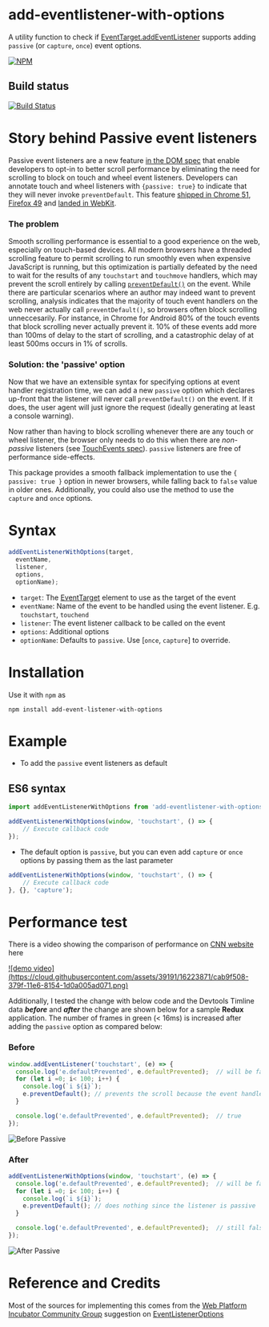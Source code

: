 # add-eventlistener-with-options
A utility function to check if [EventTarget.addEventListener](https://developer.mozilla.org/en-US/docs/Web/API/EventTarget/addEventListener) supports adding `passive` (or `capture`, `once`) event options.

[![NPM](https://nodei.co/npm/add-eventlistener-with-options.png)](https://npmjs.org/package/add-eventlistener-with-options)

## Build status
[![Build Status](https://travis-ci.org/addi90/add-eventlistener-with-options.svg?branch=master)](https://travis-ci.org/addi90/add-eventlistener-with-options)

# Story behind Passive event listeners 

Passive event listeners are a new feature [in the DOM spec](https://dom.spec.whatwg.org/#dom-eventlisteneroptions-passive) that enable developers to opt-in to better scroll performance by eliminating the need for scrolling to block on touch and wheel event listeners.  Developers can annotate touch and wheel listeners with `{passive: true}` to indicate that they will never invoke `preventDefault`.  This feature [shipped in Chrome 51](https://www.chromestatus.com/features/5745543795965952), [Firefox 49](https://bugzilla.mozilla.org/show_bug.cgi?id=1266066) and [landed in WebKit](https://bugs.webkit.org/show_bug.cgi?id=158601). 


### The problem

Smooth scrolling performance is essential to a good experience on the web, especially on touch-based devices.
All modern browsers have a threaded scrolling feature to permit scrolling to run smoothly even when expensive
JavaScript is running, but this optimization is partially defeated by the need to wait for the results of
any `touchstart` and `touchmove` handlers, which may prevent the scroll entirely by calling [`preventDefault()`](http://www.w3.org/TR/touch-events/#the-touchstart-event) on the event. While there are particular scenarios where an author may indeed want to prevent scrolling, analysis indicates that the majority of touch event handlers on the web never actually
call `preventDefault()`, so browsers often block scrolling unneccesarily. For instance, in Chrome for Android 80% of the touch events that block scrolling never actually prevent it. 10% of these events add more than 100ms of delay to the start of scrolling, and a catastrophic delay of at least 500ms occurs in 1% of scrolls.

### Solution: the 'passive' option

Now that we have an extensible syntax for specifying options at event handler registration time, we can add a new `passive` option which declares up-front that the listener will never call `preventDefault()` on the event.  If it does, the user agent will just ignore the request (ideally generating at least a console warning). 

Now rather than having to block scrolling whenever there are any touch or wheel listener, the browser only needs to do this when there are *non-passive* listeners (see [TouchEvents spec](http://w3c.github.io/touch-events/#cancelability)).  `passive` listeners are free of performance side-effects.

This package provides a smooth fallback implementation to use the `{ passive: true }` option in newer browsers, while falling back to `false` value in older ones. 
Additionally, you could also use the method to use the `capture` and `once` options.

# Syntax
```javascript
addEventListenerWithOptions(target, 
  eventName, 
  listener, 
  options, 
  optionName);
```

 - `target`: The [EventTarget](https://developer.mozilla.org/en-US/docs/Web/API/EventTarget) element to use as the target of the event
 - `eventName`: Name of the event to be handled using the event listener. E.g. `touchstart`, `touchend`
 - `listener`: The event listener callback to be called on the event
 - `options`: Additional options
 - `optionName`: Defaults to `passive`. Use [`once`, `capture`] to override.

# Installation
Use it with `npm` as

```
npm install add-event-listener-with-options
```

# Example
- To add the `passive` event listeners as default

## ES6 syntax
```javascript
import addEventListenerWithOptions from 'add-eventlistener-with-options';

addEventListenerWithOptions(window, 'touchstart', () => {
    // Execute callback code
});
```

- The default option is `passive`, but you can even add `capture` or `once` options by passing them as the last parameter

```javascript
addEventListenerWithOptions(window, 'touchstart', () => {
    // Execute callback code
}, {}, 'capture');
```

# Performance test
There is a video showing the comparison of performance on [CNN website](https://www.cnn.com) here

<a href="https://www.youtube.com/watch?v=NPM6172J22g">
![demo video](https://cloud.githubusercontent.com/assets/39191/16223871/cab9f508-379f-11e6-8154-1d0a005ad071.png)
</a>

Additionally, I tested the change with below code and the Devtools Timline data ***before*** and ***after*** the change are shown below for a sample **Redux** application. The number of frames in green (< 16ms) is increased after adding the `passive` option as compared below:

### Before


```javascript
window.addEventListener('touchstart', (e) => {
  console.log('e.defaultPrevented', e.defaultPrevented);  // will be false 
  for (let i =0; i< 100; i++) {
    console.log(`i ${i}`);
    e.preventDefault(); // prevents the scroll because the event handler is not passive 
  }

  console.log('e.defaultPrevented', e.defaultPrevented);  // true 
});
```

![Before Passive ](https://raw.githubusercontent.com/addi90/add-eventlistener-with-options/master/assets/before-passive.png)

### After

```javascript
addEventListenerWithOptions(window, 'touchstart', (e) => {
  console.log('e.defaultPrevented', e.defaultPrevented);  // will be false 
  for (let i =0; i< 100; i++) {
    console.log(`i ${i}`);
    e.preventDefault(); // does nothing since the listener is passive 
  }

  console.log('e.defaultPrevented', e.defaultPrevented);  // still false 
});
```

![After Passive ](https://raw.githubusercontent.com/addi90/add-eventlistener-with-options/master/assets/after-passive.png)


# Reference and Credits
Most of the sources for implementing this comes from the [Web Platform Incubator Community Group](https://www.w3.org/blog/2015/07/wicg/) suggestion on [EventListenerOptions](https://github.com/WICG/EventListenerOptions/blob/gh-pages/explainer.md)

